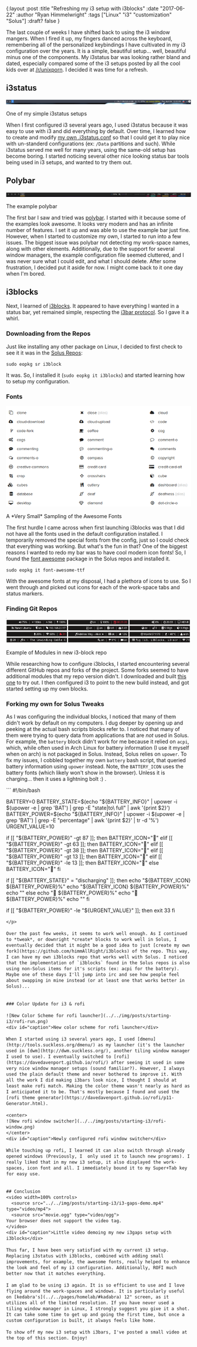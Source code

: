{:layout :post
:title  "Refreshing my i3 setup with i3blocks"
:date "2017-06-22"
:author "Ryan Himmelwright"
:tags ["Linux" "i3" "customization" "Solus"]
:draft? false
}

The last couple of weeks I have shifted back to using the i3 window mangers. When I fired it up, my fingers danced across the keyboard, remembering all of the personalized keybindings I have cultivated in my i3 configuration over the years. It is a simple, beautiful setup... well, beautiful minus one of the components. My i3status bar was looking rather bland and dated, especially compared some of the i3 setups posted by all the cool kids over at [/r/unixporn](https://www.reddit.com/r/unixporn/). I decided it was time for a refresh.

<!-- more -->

## i3status

![One of my simple i3status setups](../../img/posts/starting-i3/i3status.png)
<div id="caption">One of my simple i3status setups</div>

When I first configured i3 several years ago, I used i3status because it was easy to use with i3 and did everything by default. Over time, I learned how to create and modify [my own .i3status.conf](https://github.com/himmAllRight/dotfiles/blob/master/i3/.config/i3/i3status.conf) so that I could get it to play nice with un-standerd configurations (ex: `/Data` partitions and such). While i3status served me well for many years, using the same-old setup has become boring. I started noticing several other nice looking status bar tools being used in i3 setups, and wanted to try them out.

## Polybar

![The example polybar](../../img/posts/starting-i3/polybar.png)
<div id="caption">The example polybar</div>

The first bar I saw and tried was [polybar](https://github.com/jaagr/polybar). I started with it because some of the examples look awesome. It looks very modern and has an infinite number of features. I set it up and was able to use the example bar just fine. However, when I started to customize my own, I started to run into a few issues. The biggest issue was polybar not detecting my work-space names, along with other elements. Additionally, due to the support for several window managers, the example configuration file seemed cluttered, and I was never sure what I could edit, and what I should delete. After some frustration, I decided put it aside for now. I might come back to it one day when I'm bored.

## i3blocks
Next, I learned of [i3blocks](https://github.com/vivien/i3blocks). It appeared to have everything I wanted in a status bar, yet remained simple, respecting the [i3bar protocol](https://i3wm.org/docs/i3bar-protocol.html). So I gave it a whirl.

### Downloading from the Repos
Just like installing any other package on Linux, I decided to first check to see it it was in the [Solus Repos](https://dev.solus-project.com/):

```
sudo eopkg sr i3block
```

It was. So, I installed it (`sudo eopkg it i3blocks`) and started learning how to setup my configuration.

### Fonts

![A Very Small Sampling of the Awesome Fonts](../../img/posts/starting-i3/awesome-font.png)
<div id="caption">A *Very Small* Sampling of the Awesome Fonts</div>

The first hurdle I came across when first launching i3blocks was that I did not have all the fonts used in the default configuration installed. I temporarily removed the special fonts from the config, just so I could check that everything was working. But what's the fun in that? One of the biggest reasons I wanted to redo my bar was to have cool modern icon fonts! So, I found the [font awesome](http://fontawesome.io/) package in the Solus repos and installed it.

```
sudo eopkg it font-awesome-ttf
```

With the awesome fonts at my disposal, I had a plethora of icons to use. So I went through and picked out icons for each of the work-space tabs and status markers.

### Finding Git Repos

![The example polybar](../../img/posts/starting-i3/i3block-new-repo-examples.png)
<div id="caption">Example of Modules in new i3-block repo</div>

While researching how to configure i3blocks, I started encountering several different GitHub repos and forks of the project. Some forks seemed to have additional modules that my repo version didn't. I downloaded and built [this one](https://github.com/Anachron/i3blocks) to try out. I then configured i3 to point to the new build instead, and got started setting up my own blocks.

### Forking my own for Solus Tweaks
As I was configuring the individual blocks, I noticed that many of them didn't work by default on my computers. I dug deeper by opening up and peeking at the actual bash scripts blocks refer to. I noticed that many of them were trying to query data from applications that are *not* used in Solus. For example, the `battery` block didn't work for me because it relied on `acpi`, which, while often used in Arch Linux for battery information (I use it myself when on arch) is not packaged in Solus. Instead, Solus relies on `upower`. To fix my issues, I cobbled together my own `battery` bash script, that queried battery information using `upower` instead. Note, the `BATTERY_ICON` uses the battery fonts (which likely won't show in the browser). Unless it is charging... then it uses a lightning bolt :) .


<p>
```
#!/bin/bash

BATTERY=0
BATTERY_STATE=$(echo "${BATTERY_INFO}" | upower -i $(upower -e | grep 'BAT') | grep -E "state|to\ full" | awk '{print $2}')
BATTERY_POWER=$(echo "${BATTERY_INFO}" | upower -i $(upower -e | grep 'BAT') | grep -E "percentage" | awk '{print $2}' | tr -d '%')
URGENT_VALUE=10

if [[ "${BATTERY_POWER}" -gt 87 ]]; then
    BATTERY_ICON=""
elif [[ "${BATTERY_POWER}" -gt 63 ]]; then
     BATTERY_ICON=""
elif [[ "${BATTERY_POWER}" -gt 38 ]]; then
     BATTERY_ICON=""
elif [[ "${BATTERY_POWER}" -gt 13 ]]; then
     BATTERY_ICON=""
elif [[ "${BATTERY_POWER}" -le 13 ]]; then
     BATTERY_ICON=""
else
    BATTERY_ICON=""
fi


if [[ "${BATTERY_STATE}" = "discharging" ]]; then
    echo "${BATTERY_ICON} ${BATTERY_POWER}%"
    echo "${BATTERY_ICON} ${BATTERY_POWER}%"
    echo ""
else
    echo " ${BATTERY_POWER}%"
    echo " ${BATTERY_POWER}%"
    echo ""
fi

if [[ "${BATTERY_POWER}" -le "${URGENT_VALUE}" ]]; then
  exit 33
fi
```
</p>

Over the past few weeks, it seems to work well enough. As I continued to *tweak*, or downright *create* blocks to work well in Solus, I eventually decided that it might be a good idea to just [create my own fork](https://github.com/himmAllRight/i3blocks) of the repo. This way, I can have my own i3blocks repo that works well with Solus. I noticed that the implementation of `i3blocks` found in the Solus repos is also using non-Solus items for it's scripts (ex: acpi for the battery). Maybe one of these days I'll jump into irc and see how people feel about swapping in mine instead (or at least one that works better in Solus)...


### Color Update for i3 & rofi

![New Color Scheme for rofi launcher](../../img/posts/starting-i3/rofi-run.png)
<div id="caption">New color scheme for rofi launcher</div>

When I started using i3 several years ago, I used [dmenu](http://tools.suckless.org/dmenu/) as my launcher (it's the launcher used in [dwm](http://dwm.suckless.org/), another tiling window manager I used to use). I eventually switched to [rofi](https://davedavenport.github.io/rofi/) after seeing it used in some very nice window manager setups (sound familiar?). However, I always used the plain default theme and never bothered to improve it. With all the work I did making i3bars look nice, I thought I should at least make rofi match. Making the color theme wasn't nearly as hard as I anticipated it to be. That's mostly because I found and used the [rofi theme generator](https://davedavenport.github.io/rofi/p11-Generator.html). 

<center>
![New rofi window switcher](../../img/posts/starting-i3/rofi-window.png)
</center>
<div id="caption">Newly configured rofi window switcher</div>

While touching up rofi, I learned it can also switch through already opened windows (Previously, I  only used it to launch new programs). I really liked that in my new i3 setup, it also displayed the work-spaces, icon font and all. I immediately bound it to my Super+Tab key for easy use.


## Conclusion
<video width=100% controls>
  <source src="../../img/posts/starting-i3/i3-gaps-demo.mp4" type="video/mp4">
  <source src="movie.ogg" type="video/ogg">
Your browser does not support the video tag.
</video>
<div id="caption">Little video demoing my new i3gaps setup with i3blocks</div>

Thus far, I have been very satisfied with my current i3 setup. Replacing i3status with i3blocks, combined with adding small improvements, for example, the awesome fonts, really helped to enhance the look and feel of my i3 configuration. Additionally, ROFI much better now that it matches everything.

I am glad to be using i3 again. It is so efficient to use and I love flying around the work-spaces and windows. It is particularly useful on [kedabra's](../../pages/homelab/#kadabra) 12" screen, as it utilizes all of the limited resolution. If you have never used a tiling window manager in Linux, I strongly suggest you give it a shot. It can take some time to get up and going the first time, but once a custom configuration is built, it always feels like home.

To show off my new i3 setup with i3bars, I've posted a small video at the top of this section. Enjoy!
